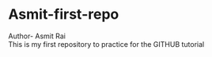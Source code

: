# Asmit-first-repo
Author- Asmit Rai
<br/>
This is my first repository to practice for the GITHUB tutorial

